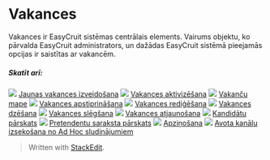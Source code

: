 # Vakances

Vakances ir EasyCruit sistēmas centrālais elements. Vairums objektu, ko pārvalda EasyCruit administrators, un dažādas EasyCruit sistēmā pieejamās opcijas ir saistītas ar vakancēm.

##### Skatīt arī:

![](../Resources/Images/icon-document-link.png)  [Jaunas vakances izveidošana](creating_a_new_vacancy.htm)
![](../Resources/Images/icon-document-link.png)  [Vakances aktivizēšana](activating_a_vacancy.htm)
![](../Resources/Images/icon-document-link.png)  [Vakanču mape](vacancy_folder.htm)
![](../Resources/Images/icon-document-link.png)  [Vakances apstiprināšana](vacancy_approvals.htm)
![](../Resources/Images/icon-document-link.png)  [Vakances rediģēšana](editing_a_vacancy.htm)
![](../Resources/Images/icon-document-link.png)  [Vakances dzēšana](deleting_a_vacancy.htm)
![](../Resources/Images/icon-document-link.png)  [Vakances slēgšana](closing_a_vacancy.htm)
![](../Resources/Images/icon-document-link.png)  [Vakances atjaunošana](restoring_a_vacancy.htm)
![](../Resources/Images/icon-document-link.png)  [Kandidātu pārskats](candidate_report.htm)
![](../Resources/Images/icon-document-link.png)  [Pretendentu saraksta pārskats](applicant_list_report.htm)
![](../Resources/Images/icon-document-link.png)  [Apziņošana](multiposting.htm)
![](../Resources/Images/icon-document-link.png)  [Avota kanālu izsekošana no Ad Hoc sludinājumiem](tracking_source_channels_from_ad_hoc_postings.htm)


> Written with [StackEdit](https://stackedit.io/).
<!--stackedit_data:
eyJoaXN0b3J5IjpbLTEzMzQ5OTgyMDNdfQ==
-->